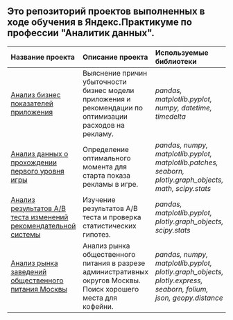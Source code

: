 ## Это репозиторий проектов выполненных в ходе обучения в Яндекс.Практикуме по профессии "Аналитик данных".
| Название проекта         | Описание проекта                                  | Используемые библиотеки |
|:-------------------------|:--------------------------------------------------|:------------------------|
| [Анализ бизнес показателей приложения](https://github.com/HighFly87/Data-analyst-projects/tree/main/Анализ%20бизнес%20показателей%20приложения) | Выяснение причин убыточности бизнес модели приложения и рекомендации по оптимизации расходов на рекламу. | *pandas, matplotlib.pyplot, numpy, datetime, timedelta* |
| [Анализ данных о прохождении первого уровня игры](https://github.com/HighFly87/Data-analyst-projects/tree/main/Анализ%20данных%20о%20прохождении%20первого%20уровня%20игры) | Определение оптимального момента для старта показа рекламы в игре. | *pandas, numpy, matplotlib.pyplot, matplotlib.patches, seaborn, plotly.graph_objects, math, scipy.stats* |
| [Анализ результатов А/В теста изменений рекомендательной системы](https://github.com/HighFly87/Data-analyst-projects/tree/main/Анализ%20результатов%20А_В%20теста%20изменений%20рекомендательной%20системы) | Изучение результатов А/В теста и проверка статистических гипотез. | *pandas, matplotlib.pyplot, plotly.graph_objects, scipy.stats* |
| [Анализ рынка заведений общественного питания Москвы](https://github.com/HighFly87/Data-analyst-projects/tree/main/Анализ%20рынка%20заведений%20общественного%20питания%20Москвы) | Анализ рынка общественного питания в разрезе административных округов Москвы. Поиск хорошего места для кофейни. | *pandas, numpy, matplotlib.pyplot, plotly.graph_objects, plotly.express, seaborn, folium, json, geopy.distance* |
